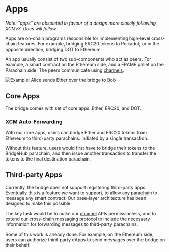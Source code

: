 # Apps

_Note: "apps" are obsoleted in favour of a design more closely following XCMv3. Docs will follow._&#x20;

Apps are on-chain programs responsible for implementing high-level cross-chain features. For example, bridging ERC20 tokens to Polkadot; or in the opposite direction, bridging DOT to Ethereum.

An app usually consist of two sub-components who act as peers. For example, a smart contract on the Ethereum side, and a FRAME pallet on the Parachain side. The peers communicate using [channels](../channels/).

![Example: Alice sends Ether over the bridge to Bob](../../.gitbook/assets/2)

## Core Apps

The bridge comes with set of core apps: Ether, ERC20, and DOT.&#x20;

### XCM Auto-Forwarding <a href="#_w8fb1tbc1z2" id="_w8fb1tbc1z2"></a>

With our core apps, users can bridge Ether and ERC20 tokens from Ethereum to third-party parachains. Initiated by a single transaction.

Without this feature, users would first have to bridge their tokens to the BridgeHub parachain, and then issue another transaction to transfer the tokens to the final destination parachain.

## Third-party Apps

Currently, the bridge does not support registering third-party apps. Eventually this is a feature we want to support, to allow any parachain to message any smart contract. Our base-layer architecture has been designed to make this possible.

The key task would be to make our [channel](../channels/) APIs permissionless, and to extend our cross-chain messaging protocol to include the necessary information for forwarding messages to third-party parachains.&#x20;

Some of this work is already done. For example, on the Ethereum side, users can authorize third-party dApps to send messages over the bridge on their behalf.
